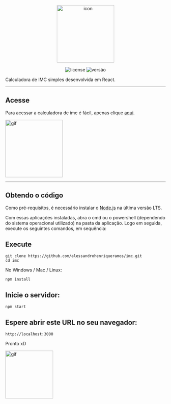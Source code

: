 <p align="center">
    <img src="https://icons.iconarchive.com/icons/custom-icon-design/silky-line-user/128/men-2-icon.png" alt="icon" height="180">
</p>

<p align="center">
    <img src="https://img.shields.io/github/license/mashape/apistatus.svg" alt="license"/>
    <img src="https://img.shields.io/badge/version-1.3-red" alt="versão">
</p>

Calculadora de IMC simples desenvolvida em React.

---

## Acesse

Para acessar a calculadora de imc é fácil, apenas clique [aqui](https://calculadoradeimc.vercel.app/).

<img src="https://media.giphy.com/media/7C7pNe8NIpbFe/giphy.gif" alt="gif" height="180px" width="180px" >

---

## Obtendo o código

Como pré-requisitos, é necessário instalar o [Node.js](https://nodejs.org/pt-br/download/) na última versão LTS.

Com essas aplicações instaladas, abra o cmd ou o powershell (dependendo do sistema operacional utilizado) na pasta da aplicação. Logo em seguida, execute os seguintes comandos, em sequência:

## Execute
```
git clone https://github.com/alessandrohenriqueramos/imc.git
cd imc
```
No Windows / Mac / Linux:
```
npm install
```

## Inicie o servidor:
```
npm start
```

## Espere abrir este URL no seu navegador:
```
http://localhost:3000
```

Pronto xD

<img src="https://media.giphy.com/media/1xVfHenZgbysbdumIP/giphy.gif" alt="gif" height="150px" >
